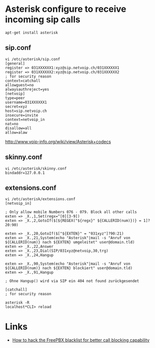 # Asterisk configure to receive incoming sip calls

    apt-get install asterisk

## sip.conf

	vi /etc/asterisk/sip.conf
	[general]
	register => 031XXXXXX1:xyz@sip.netvoip.ch/031XXXXXX1
	register => 031XXXXXX2:xyz@sip.netvoip.ch/031XXXXXX2
	; for security reason
	context=catchall
	allowguest=no
	alwaysauthreject=yes
	[netvoip]
	type=peer
	username=031XXXXXX1
	secret=xyz
	host=sip.netvoip.ch
	insecure=invite
	context=netvoip_in
	nat=no
	disallow=all
	allow=alaw 

<http://www.voip-info.org/wiki/view/Asterisk+codecs>

## skinny.conf

	vi /etc/asterisk/skinny.conf
	bindaddr=127.0.0.1

## extensions.conf

	vi /etc/asterisk/extensions.conf
	[netvoip_in]

	; Only allow mobile Numbers 076 - 079. Block all other calls
	exten => _X.,1,Set(regx=^[0][3-9])
	exten => _X.,2,GotoIf($[${REGEX("${regx}" ${CALLERID(num)})} = 1]?20:90)

	exten => _X.,20,GotoIf($["${EXTEN}" = "031xyz"]?90:21)
	exten => _X.,21,System(echo "Asterisk"|mail -s "Anruf von ${CALLERID(num)} nach ${EXTEN} umgeleitet" user@domain.tld)
	exten => _X.,22,Answer
	exten => _X.,23,Dial(SIP/031xyz@netvoip,30,trg)
	exten => _X.,24,Hangup

	exten => _X.,90,System(echo "Asterisk"|mail -s "Anruf von ${CALLERID(num)} nach ${EXTEN} blockiert" user@domain.tld)
	exten => _X.,91,Hangup

	; Ohne Hangup() wird via SIP ein 404 not found zurückgesendet

	[catchall]
	; for security reason

	asterisk -R
	localhost*CLI> reload

# Links

* [How to hack the FreePBX blacklist for better call blocking capability ](http://tech.iprock.com/?p=10261)
